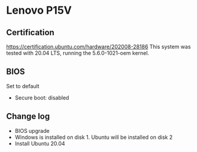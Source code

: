 # Lenovo P15V

## Certification

https://certification.ubuntu.com/hardware/202008-28186
 This system was tested with 20.04 LTS, running the 5.6.0-1021-oem kernel.

## BIOS

Set to default
- Secure boot: disabled

## Change log

- BIOS upgrade
- Windows is installed on disk 1. Ubuntu will be installed on disk 2
- Install Ubuntu 20.04